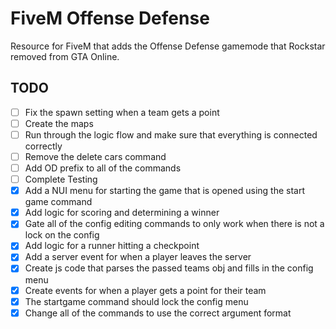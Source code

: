 # FiveM Offense Defense

Resource for FiveM that adds the Offense Defense gamemode that Rockstar removed from GTA Online.

## TODO

- [ ] Fix the spawn setting when a team gets a point
- [ ] Create the maps
- [ ] Run through the logic flow and make sure that everything is connected correctly
- [ ] Remove the delete cars command
- [ ] Add OD prefix to all of the commands
- [ ] Complete Testing
- [x] Add a NUI menu for starting the game that is opened using the start game command
- [x] Add logic for scoring and determining a winner
- [x] Gate all of the config editing commands to only work when there is not a lock on the config
- [x] Add logic for a runner hitting a checkpoint
- [x] Add a server event for when a player leaves the server
- [x] Create js code that parses the passed teams obj and fills in the config menu
- [x] Create events for when a player gets a point for their team
- [x] The startgame command should lock the config menu
- [x] Change all of the commands to use the correct argument format
